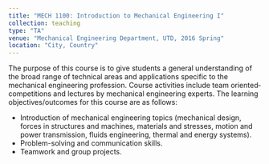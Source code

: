 ```yaml
---
title: "MECH 1100: Introduction to Mechanical Engineering I"
collection: teaching
type: "TA"
venue: "Mechanical Engineering Department, UTD, 2016 Spring"
location: "City, Country"
---
```


The purpose of this course is to give students a general understanding of the broad range of technical areas and applications specific to the mechanical engineering profession. Course activities include team oriented‐competitions and lectures by mechanical engineering experts. The learning objectives/outcomes for this course are as follows:
* Introduction of mechanical engineering topics (mechanical design, forces in structures and machines, materials and stresses, motion and power transmission, fluids engineering, thermal and energy systems).
* Problem-solving and communication skills.
* Teamwork and group projects.
